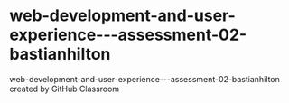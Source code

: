 # web-development-and-user-experience---assessment-02-bastianhilton
web-development-and-user-experience---assessment-02-bastianhilton created by GitHub Classroom
